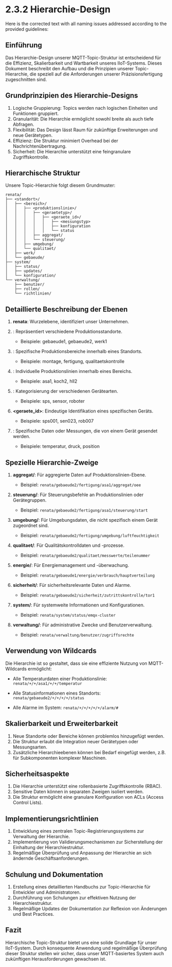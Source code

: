 # 2.3.2 Hierarchie-Design

Here is the corrected text with all naming issues addressed according to the provided guidelines:

## Einführung

Das Hierarchie-Design unserer MQTT-Topic-Struktur ist entscheidend für die Effizienz, Skalierbarkeit und Wartbarkeit unseres IIoT-Systems. Dieses Dokument beschreibt den Aufbau und die Prinzipien unserer Topic-Hierarchie, die speziell auf die Anforderungen unserer Präzisionsfertigung zugeschnitten sind.

## Grundprinzipien des Hierarchie-Designs

1. Logische Gruppierung: Topics werden nach logischen Einheiten und Funktionen gruppiert.
2. Granularität: Die Hierarchie ermöglicht sowohl breite als auch tiefe Abfragen.
3. Flexibilität: Das Design lässt Raum für zukünftige Erweiterungen und neue Gerätetypen.
4. Effizienz: Die Struktur minimiert Overhead bei der Nachrichtenübertragung.
5. Sicherheit: Die Hierarchie unterstützt eine feingranulare Zugriffskontrolle.

## Hierarchische Struktur

Unsere Topic-Hierarchie folgt diesem Grundmuster:

```
renata/
├── <standort>/
│   ├── <bereich>/
│   │   ├── <produktionslinie>/
│   │   │   ├── <geraetetyp>/
│   │   │   │   ├── <geraete_id>/
│   │   │   │   │   ├── <messungstyp>
│   │   │   │   │   ├── konfiguration
│   │   │   │   │   └── status
│   │   │   ├── aggregat/
│   │   │   └── steuerung/
│   │   ├── umgebung/
│   │   └── qualitaet/
│   ├── werk/
│   └── gebaeude/
├── system/
│   ├── status/
│   ├── updates/
│   └── konfiguration/
└── verwaltung/
    ├── benutzer/
    ├── rollen/
    └── richtlinien/
```

## Detaillierte Beschreibung der Ebenen

1. **renata**: Wurzelebene, identifiziert unser Unternehmen.

2. **<standort>**: Repräsentiert verschiedene Produktionsstandorte.
   - Beispiele: gebaeude1, gebaeude2, werk1

3. **<bereich>**: Spezifische Produktionsbereiche innerhalb eines Standorts.
   - Beispiele: montage, fertigung, qualitaetskontrolle

4. **<produktionslinie>**: Individuelle Produktionslinien innerhalb eines Bereichs.
   - Beispiele: asa1, koch2, hll2

5. **<geraetetyp>**: Kategorisierung der verschiedenen Gerätearten.
   - Beispiele: sps, sensor, roboter

6. **<geraete_id>**: Eindeutige Identifikation eines spezifischen Geräts.
   - Beispiele: sps001, sen023, rob007

7. **<messungstyp>**: Spezifische Daten oder Messungen, die von einem Gerät gesendet werden.
   - Beispiele: temperatur, druck, position

## Spezielle Hierarchie-Zweige

1. **aggregat/**: Für aggregierte Daten auf Produktionslinien-Ebene.
   - Beispiel: `renata/gebaeude2/fertigung/asa1/aggregat/oee`

2. **steuerung/**: Für Steuerungsbefehle an Produktionslinien oder Gerätegruppen.
   - Beispiel: `renata/gebaeude2/fertigung/asa1/steuerung/start`

3. **umgebung/**: Für Umgebungsdaten, die nicht spezifisch einem Gerät zugeordnet sind.
   - Beispiel: `renata/gebaeude2/fertigung/umgebung/luftfeuchtigkeit`

4. **qualitaet/**: Für Qualitätskontrolldaten und -prozesse.
   - Beispiel: `renata/gebaeude2/qualitaet/messwerte/teilenummer`

5. **energie/**: Für Energiemanagement und -überwachung.
   - Beispiel: `renata/gebaeude1/energie/verbrauch/hauptverteilung`

6. **sicherheit/**: Für sicherheitsrelevante Daten und Alarme.
   - Beispiel: `renata/gebaeude2/sicherheit/zutrittskontrolle/tor1`

7. **system/**: Für systemweite Informationen und Konfigurationen.
   - Beispiel: `renata/system/status/emqx-cluster`

8. **verwaltung/**: Für administrative Zwecke und Benutzerverwaltung.
   - Beispiel: `renata/verwaltung/benutzer/zugriffsrechte`

## Verwendung von Wildcards

Die Hierarchie ist so gestaltet, dass sie eine effiziente Nutzung von MQTT-Wildcards ermöglicht:

- Alle Temperaturdaten einer Produktionslinie: 
  `renata/+/+/asa1/+/+/temperatur`

- Alle Statusinformationen eines Standorts: 
  `renata/gebaeude2/+/+/+/+/status`

- Alle Alarme im System: 
  `renata/+/+/+/+/+/alarm/#`

## Skalierbarkeit und Erweiterbarkeit

1. Neue Standorte oder Bereiche können problemlos hinzugefügt werden.
2. Die Struktur erlaubt die Integration neuer Gerätetypen oder Messungsarten.
3. Zusätzliche Hierarchieebenen können bei Bedarf eingefügt werden, z.B. für Subkomponenten komplexer Maschinen.

## Sicherheitsaspekte

1. Die Hierarchie unterstützt eine rollenbasierte Zugriffskontrolle (RBAC).
2. Sensitive Daten können in separaten Zweigen isoliert werden.
3. Die Struktur ermöglicht eine granulare Konfiguration von ACLs (Access Control Lists).

## Implementierungsrichtlinien

1. Entwicklung eines zentralen Topic-Registrierungssystems zur Verwaltung der Hierarchie.
2. Implementierung von Validierungsmechanismen zur Sicherstellung der Einhaltung der Hierarchiestruktur.
3. Regelmäßige Überprüfung und Anpassung der Hierarchie an sich ändernde Geschäftsanforderungen.

## Schulung und Dokumentation

1. Erstellung eines detaillierten Handbuchs zur Topic-Hierarchie für Entwickler und Administratoren.
2. Durchführung von Schulungen zur effektiven Nutzung der Hierarchiestruktur.
3. Regelmäßige Updates der Dokumentation zur Reflexion von Änderungen und Best Practices.

## Fazit

Hierarchische Topic-Struktur bietet uns eine solide Grundlage für unser IIoT-System. 
Durch konsequente Anwendung und regelmäßige Überprüfung dieser Struktur stellen wir sicher, dass unser MQTT-basiertes System auch zukünftigen Herausforderungen gewachsen ist.